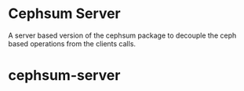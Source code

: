 # Cephsum Server
A server based version of the cephsum package to decouple the ceph based operations from the clients calls.
# cephsum-server
